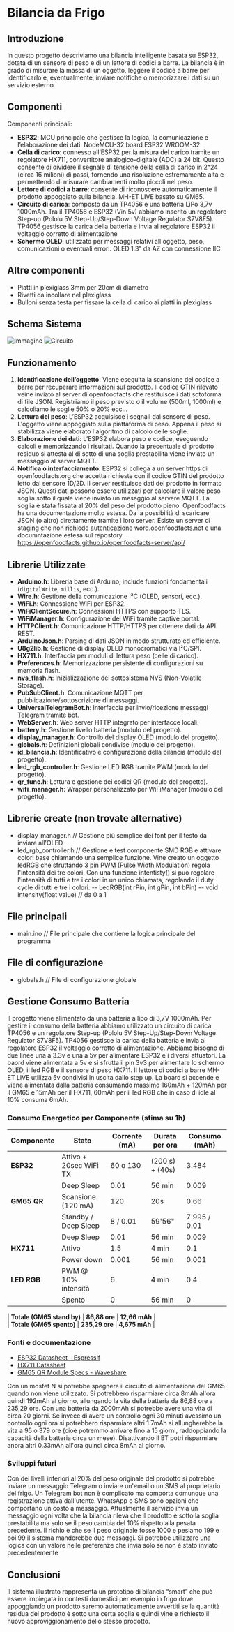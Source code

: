 # Bilancia da Frigo

## Introduzione
In questo progetto descriviamo una bilancia intelligente basata su ESP32, dotata di un sensore di peso e di un lettore di codici a barre. La bilancia è in grado di misurare la massa di un oggetto, leggere il codice a barre per identificarlo e, eventualmente, inviare notifiche o memorizzare i dati su un servizio esterno.

## Componenti
Componenti principali:
- **ESP32**: MCU principale che gestisce la logica, la comunicazione e l’elaborazione dei dati. NodeMCU-32 board ESP32 WROOM-32 
- **Cella di carico**: connesso all’ESP32 per la misura del carico tramite un regolatore HX711, convertitore analogico-digitale (ADC) a 24 bit. Questo consente di dividere il segnale di tensione della cella di carico in 2^24 (circa 16 milioni) di passi, fornendo una risoluzione estremamente alta e permettendo di misurare cambiamenti molto piccoli nel peso.
- **Lettore di codici a barre**: consente di riconoscere automaticamente il prodotto appoggiato sulla bilancia. MH-ET LIVE basato su GM65. 
- **Circuito di carica**: composto da un TP4056 e una batteria LiPo 3,7v 1000mAh. Tra il TP4056 e ESP32 (Vin 5v) abbiamo inserito un regolatore Step-up (Pololu 5V Step-Up/Step-Down Voltage Regulator S7V8F5). TP4056 gestisce la carica della batteria e invia al regolatore ESP32 il voltaggio corretto di alimentazione 
- **Schermo OLED**: utilizzato per messaggi relativi all'oggetto, peso, comunicazioni o eventuali errori. OLED 1.3" da AZ con connessione IIC

## Altre componenti
- Piatti in plexiglass 3mm per 20cm di diametro
- Rivetti da incollare nel plexiglass
- Bulloni senza testa per fissare la cella di carico ai piatti in plexiglass

## Schema Sistema
![Immagine](imgs/test_battery_bb.png) 
![Circuito](imgs/test_battery_schem.png)

## Funzionamento
1. **Identificazione dell’oggetto**: Viene eseguita la scansione del codice a barre per recuperare informazioni sul prodotto. Il codice GTIN rilevato veine inviato al server di openfoodfacts che restituisce i dati sotoforma di file JSON. Registriamo il peso previsto o il volume (500ml, 1000ml) e calcoliamo le soglie 50% o 20% ecc... 
2. **Lettura del peso**: L’ESP32 acquisisce i segnali dal sensore di peso. L'oggetto viene appoggiato sulla piattaforma di peso. Appena il peso si stabilizza viene elaborato l'algoritmo di calcolo delle soglie.
3. **Elaborazione dei dati**: L’ESP32 elabora peso e codice, eseguendo calcoli e memorizzando i risultati. Quando la precentuale di prodotto residuo si attesta al di sotto di una soglia prestabilita viene inviato un messaggio al server MQTT.
4. **Notifica o interfacciamento**: ESP32 si collega a un server https di openfoodfacts.org che accetta richieste con il codice GTIN del prodotto letto dal sensore 1D/2D. Il server restituisce dati del prodotto in formato JSON.
Questi dati possono essere utilizzati per calcolare il valore peso soglia sotto il quale viene inviato un mesaggio al servere MQTT. La soglia è stata fissata al 20% del peso del prodotto pieno. Openfoodfacts ha una documentazione molto estesa. Da la possibilità di scaricare JSON (o altro) direttamente tramite i loro server. Esiste un server di staging che non richiede autenticazione word.openfoodfacts.net e una documntazione estesa sul repostory https://openfoodfacts.github.io/openfoodfacts-server/api/

## Librerie Utilizzate
- **Arduino.h**: Libreria base di Arduino, include funzioni fondamentali (`digitalWrite`, `millis`, ecc.).
- **Wire.h**: Gestione della comunicazione I²C (OLED, sensori, ecc.).
- **WiFi.h**: Connessione WiFi per ESP32.
- **WiFiClientSecure.h**: Connessioni HTTPS con supporto TLS.
- **WiFiManager.h**: Configurazione del WiFi tramite captive portal.
- **HTTPClient.h**: Comunicazione HTTP/HTTPS per ottenere dati da API REST.
- **ArduinoJson.h**: Parsing di dati JSON in modo strutturato ed efficiente.
- **U8g2lib.h**: Gestione di display OLED monocromatici via I²C/SPI.
- **HX711.h**: Interfaccia per moduli di lettura peso (celle di carico).
- **Preferences.h**: Memorizzazione persistente di configurazioni su memoria flash.
- **nvs_flash.h**: Inizializzazione del sottosistema NVS (Non-Volatile Storage).
- **PubSubClient.h**: Comunicazione MQTT per pubblicazione/sottoscrizione di messaggi.
- **UniversalTelegramBot.h**: Interfaccia per invio/ricezione messaggi Telegram tramite bot.
- **WebServer.h**: Web server HTTP integrato per interfacce locali.
- **battery.h**: Gestione livello batteria (modulo del progetto).
- **display_manager.h**: Controllo del display OLED (modulo del progetto).
- **globals.h**: Definizioni globali condivise (modulo del progetto).
- **id_bilancia.h**: Identificativo e configurazione della bilancia (modulo del progetto).
- **led_rgb_controller.h**: Gestione LED RGB tramite PWM (modulo del progetto).
- **qr_func.h**: Lettura e gestione dei codici QR (modulo del progetto).
- **wifi_manager.h**: Wrapper personalizzato per WiFiManager (modulo del progetto).

## Librerie  create (non trovate alternative)
- display_manager.h // Gestione più semplice dei font per il testo da inviare all'OLED
- led_rgb_controller.h // Gestione e test componente SMD RGB e attivare colori base chiamando una semplice funzione. Vine creato un oggetto ledRGB che sfruttando 3 pin PWM (Pulse Width Modulation) regola l'intensità dei tre colori. Con una funzione intentisty() si può regolare l'intensità di tutti e tre i colori in un unico chiamata, regolando il duty cycle di tutti e tre i colori.
   -- LedRGB(int rPin, int gPin, int bPin) 
   -- void intensity(float value) // da 0 a 1

## File principali
- main.ino // File principale che contiene la logica principale del programma

## File di configurazione
- globals.h // File di configurazione globale

## Gestione Consumo Batteria
Il progetto viene alimentato da una batteria a lipo di 3,7V 1000mAh. Per gestire il consumo della batteria abbiamo utilizzato un circuito di carica TP4056 e un regolatore Step-up (Pololu 5V Step-Up/Step-Down Voltage Regulator S7V8F5). TP4056 gestisce la carica della batteria e invia al regolatore ESP32 il voltaggio corretto di alimentazione. Abbiamo bisogno di due linee una a 3.3v e una a 5v per alimentare ESP32 e i diversi attuatori. La baord viene alimentata a 5v e si sfrutta il pin 3v3 per alimentare lo schermo OLED, il led RGB e il sensore di peso HX711. Il lettore di codici a barre MH-ET LIVE utilizza 5v condivisi in uscita dallo step up. La board si accende e viene alimentata dalla batteria consumando massimo 160mAh + 120mAh per il GM65 e 15mAh per il HX711, 60mAh per il led RGB 
che in caso di idle al 10% consuma 6mAh.

### Consumo Energetico per Componente (stima su 1h)
| Componente        | Stato                      | Corrente (mA) | Durata per ora     | Consumo (mAh) |
|-------------------|----------------------------|---------------|--------------------|---------------|
| **ESP32**         | Attivo + 20sec WiFi TX     | 60 o 130      | (200 s) + (40s)    | 3.484         |
|                   | Deep Sleep                 | 0.01          | 56 min             | 0.009         |
| **GM65 QR**       | Scansione (120 mA)         | 120           | 20s                | 0.66          |
|                   | Standby / Deep Sleep       | 8 / 0.01      | 59'56"             | 7.995 / 0.01  |
|                   | Deep Sleep                 | 0.01          | 56 min             | 0.009         | 
| **HX711**         | Attivo                     | 1.5           | 4 min              | 0.1           |
|                   | Power down                 | 0.001         | 56 min             | 0.001         |
| **LED RGB**       | PWM @ 10% intensità        | 6             | 4 min              | 0.4           |
|                   | Spento                     | 0             | 56 min             | 0             |

| **Totale (GM65 stand by)**                                    | **86,88 ore**      | **12,66 mAh** |    
| **Totale (GM65 spento)**                                      | **235,29 ore**     | **4,675 mAh** |     

### Fonti e documentazione

- [ESP32 Datasheet - Espressif](https://www.espressif.com/sites/default/files/documentation/esp32_datasheet_en.pdf)
- [HX711 Datasheet](https://cdn.sparkfun.com/datasheets/Sensors/Force/hx711_english.pdf)
- [GM65 QR Module Specs - Waveshare](https://www.waveshare.com/wiki/QR_Code_Scanner_Module_(UART))

Con un mosfet N si potrebbe spegnere il circuito di alimentazione del GM65 quando non viene utilizzato. Si potrebbero risparmiare circa 8mAh al'ora quindi 192mAh al giorno, allungando la vita della batteria da 86,88 ore a 235,29 ore. Con una batteria da 2000mAh si potrebbe avere una vita di circa 20 giorni. Se invece di avere un controllo ogni 30 minuti avessimo un controllo ogni ora si potrebbero risparmiare altri 1.7mAh si allungherebbe la vita a 95 o 379 ore (cioè potremmo arrivare fino a 15 giorni, raddoppiando la capacità della batteria circa un mese). Disattivando il BT potri risparmiare anora altri 0.33mAh all'ora quindi circa 8mAh al giorno.

### Sviluppi futuri

Con dei livelli inferiori al 20% del peso originale del prodotto si potrebbe inviare un messaggio Telegram o inviare un'email o un SMS al proprietario del frigo. Un Telegram bot non è complicato ma comporta comunque una registrazione attiva dall'utente. WhatsApp o SMS sono opzioni che comportano un costo a messaggio.
Attualmente il servizio invia un messaggio ogni volta che la bilancia rileva che il prodotto è sotto la soglia prestabilita ma solo se il peso cambia del 10% rispetto alla pesata precedente. Il richio è che se il peso originale fosse 1000 e pesiamo 199 e poi 99 il sistema manderebbe due messaggi. Si potrebbe utilizzare una logica con un valore nelle preferenze che invia solo se non è stato inviato precedentemente

## Conclusioni
Il sistema illustrato rappresenta un prototipo di bilancia “smart” che può essere impiegata in contesti domestici per esempio in frigo dove appoggiando un prodotto saremo automaticamente avvertiti se la quantità residua del prodotto è sotto una certa soglia e quindi vine e richiesto il nuovo approviggionamento dello stesso prodotto.

